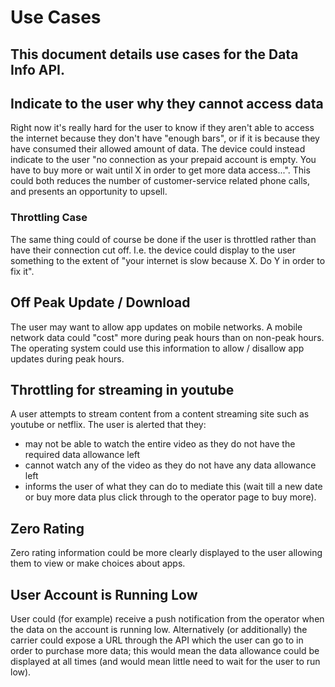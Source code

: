 # Use Cases

## This document details use cases for the Data Info API.

## Indicate to the user why they cannot access data
Right now it's really hard for the user to know if they aren't able to access the internet because they don't have "enough bars", or if it is because they have consumed their allowed amount of data. The device could instead indicate to the user "no connection as your prepaid account is empty. You have to buy more or wait until X in order to get more data access...". This could both reduces the number of customer-service related phone calls, and presents an opportunity to upsell.

### Throttling Case
The same thing could of course be done if the user is throttled rather than have their connection cut off. I.e. the device could display to the user something to the extent of "your internet is slow because X. Do Y in order to fix it".

## Off Peak Update / Download
The user may want to allow app updates on mobile networks. A mobile network data could "cost" more during peak hours than on non-peak hours. The operating system could use this information to allow / disallow app updates during peak hours.

## Throttling for streaming in youtube
A user attempts to stream content from a content streaming site such as youtube or netflix. The user is alerted that they:

* may not be able to watch the entire video as they do not have the required data allowance left
* cannot watch any of the video as they do not have any data allowance left
* informs the user of what they can do to mediate this (wait till a new date or buy more data plus click through to the operator page to buy more).

## Zero Rating
Zero rating information could be more clearly displayed to the user allowing them to view or make choices about apps.

## User Account is Running Low
User could (for example) receive a push notification from the operator when the data on the account is running low. Alternatively (or additionally) the carrier could expose a URL through the API which the user can go to in order to purchase more data; this would mean the data allowance could be displayed at all times (and would mean little need to wait for the user to run low). 
